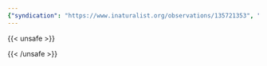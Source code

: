 ```yaml
---
{"syndication": "https://www.inaturalist.org/observations/135721353", "date": "2022-09-17T18:24:28-04:00", "taxon": {"name": "Ulota crispa", "common_name": "crisped pincushion"}, "quality_grade": "research", "identifications_most_agree": true, "species_guess": "crisped pincushion", "identifications_most_disagree": false, "captive": false, "project_ids": [], "community_taxon_id": 170060, "geojson": {"type": "Point", "coordinates": [-73.8347383333, 43.0221261111]}, "owners_identification_from_vision": true, "identifications_count": 1, "obscured": false, "num_identification_agreements": 1, "num_identification_disagreements": 0, "place_guess": "Saratoga Springs, NY, USA", "photos": [{"id": 231526057, "license_code": "cc-by-nc", "original_dimensions": {"width": 1536, "height": 2048}, "url": "https://inaturalist-open-data.s3.amazonaws.com/photos/231526057/square.jpeg", "attribution": "(c) Brandon Rozek, some rights reserved (CC BY-NC)", "flags": [], "moderator_actions": [], "hidden": false}]}
---
```

{{< unsafe >}}

{{< /unsafe >}}

